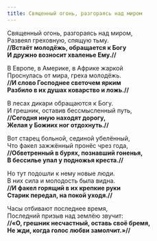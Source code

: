 ```yaml
---
title: Священный огонь, разгораясь над миром
---
```


Священный огонь, разгораясь над миром,  
Развеял греховную, спящую тьму.  
**//Встаёт молодёжь, обращается к Богу  
И дружно возносит хваленье Ему.//**

В Европе, в Америке, в Африке жаркой  
Проснулась от мира, греха молодёжь.  
**//И слово Господнее светочем ярким  
Разбило в их душах коварство и ложь.//**

В лесах дикари обращаются к Богу.  
И грешник, оставив бессмысленный путь,  
**//Сегодня иную находят дорогу,  
Желая у Божиих ног отдохнуть.//**

Вот старец больной, сединой убелённый,  
Что факел зажжённый пронёс чрез года,  
**//Обветренный в бурях, познавший гоненья,  
В бессилье упал у подножья креста.//**

Но тут подошли к нему новые люди.  
В них сила и молодость была видна.  
**//И факел горящий в их крепкие руки  
Старик передал, на покой уходя.//**

Часы отбивают последнее время,  
Последний призыв над землёю звучит:  
**//«О, грешник несчастный, оставь своё бремя,  
Не жди, когда голос любви замолчит.»//**
